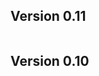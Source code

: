 ## Version 0.11

```{include} /release-notes/0.11.0.md
```

## Version 0.10

```{include} /release-notes/0.10.1.md
```

```{include} /release-notes/0.10.0.md
```

